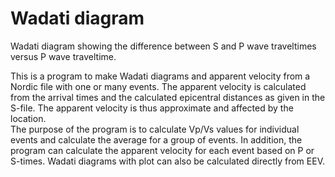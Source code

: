 # Wadati diagram

Wadati diagram showing the difference between S and P wave traveltimes versus P wave traveltime.

This is a program to make Wadati diagrams and apparent velocity from a Nordic file with one or many events. The apparent velocity is calculated from the arrival times and the calculated epicentral distances as given in the S-file. The apparent velocity is thus approximate and affected by the location.  
 The purpose of the program is to calculate Vp/Vs values for individual events and calculate the average for a group of events. In addition, the program can calculate the apparent velocity for each event based on P or S-times. Wadati diagrams with plot can also be calculated directly from EEV.

